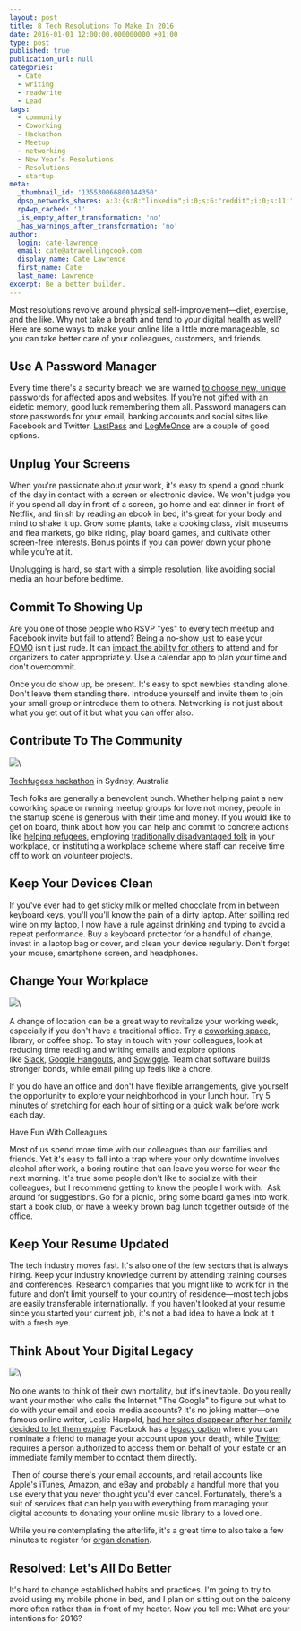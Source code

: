 ```yaml
---
layout: post
title: 8 Tech Resolutions To Make In 2016
date: 2016-01-01 12:00:00.000000000 +01:00
type: post
published: true
publication_url: null
categories:
  - Cate
  - writing
  - readwrite
  - Lead
tags:
  - community
  - Coworking
  - Hackathon
  - Meetup
  - networking
  - New Year’s Resolutions
  - Resolutions
  - startup
meta:
  _thumbnail_id: '135530066800144350'
  dpsp_networks_shares: a:3:{s:8:"linkedin";i:0;s:6:"reddit";i:0;s:11:"google-plus";i:0;}
  rp4wp_cached: '1'
  _is_empty_after_transformation: 'no'
  _has_warnings_after_transformation: 'no'
author:
  login: cate-lawrence
  email: cate@atravellingcook.com
  display_name: Cate Lawrence
  first_name: Cate
  last_name: Lawrence
excerpt: Be a better builder.
---
```

Most resolutions revolve around physical self-improvement—diet,
exercise, and the like. Why not take a breath and tend to your digital
health as well? Here are some ways to make your online life a little
more manageable, so you can take better care of your colleagues,
customers, and friends.

Use A Password Manager
----------------------

Every time there's a security breach we are warned [to choose new,
unique passwords for affected apps and
websites](https://readwrite.com/2014/05/06/lastpass-joe-siegrist-heartbleed-password-manager-privacy-security-builders).
If you're not gifted with an eidetic memory, good luck remembering them
all. Password managers can store passwords for your email, banking
accounts and social sites like Facebook and
Twitter. [LastPass](https://lastpass.com/) and
[LogMeOnce](https://www.logmeonce.com/) are a couple of good options.

Unplug Your Screens
-------------------

When you're passionate about your work, it's easy to spend a good chunk
of the day in contact with a screen or electronic device. We won't judge
you if you spend all day in front of a screen, go home and eat dinner in
front of Netflix, and finish by reading an ebook in bed, it's great for
your body and mind to shake it up. Grow some plants, take a cooking
class, visit museums and flea markets, go bike riding, play board games,
and cultivate other screen-free interests. Bonus points if you can power
down your phone while you're at it.

Unplugging is hard, so start with a simple resolution, like avoiding
social media an hour before bedtime.

Commit To Showing Up
--------------------

Are you one of those people who RSVP "yes" to every tech meetup and
Facebook invite but fail to attend? Being a no-show just to ease your
[FOMO](http://www.slate.com/blogs/quora/2015/09/30/fomo_what_s_the_psychology_behind_the_fear_of_missing_out.html) isn't
just rude. It can [impact the ability for
others](http://blog.thefetch.com/2013/08/03/the-golden-rules-of-meetup-etiquette/)
to attend and for organizers to cater appropriately. Use a calendar app
to plan your time and don't overcommit.

Once you do show up, be present. It's easy to spot newbies standing
alone. Don't leave them standing there. Introduce yourself and invite
them to join your small group or introduce them to others. Networking is
not just about what you get out of it but what you can offer also. 

Contribute To The Community 
----------------------------

![](rw-import/MTM1NTMwNjQ2MzUyMjA1MDc0-2.jpg)\

[Techfugees
hackathon](http://www.tentlandia.com/stories/using-tech-good-techfugees-australia)
in Sydney, Australia

Tech folks are generally a benevolent bunch. Whether helping paint a new
coworking space or running meetup groups for love not money, people in
the startup scene is generous with their time and money. If you would
like to get on board, think about how you can help and commit to
concrete actions like [helping
refugees](https://readwrite.com/2015/12/11/tech-refugees-aid-organizations),
employing [traditionally disadvantaged folk](http://www.code2040.org/)
in your workplace, or instituting a workplace scheme where staff can
receive time off to work on volunteer projects. 

Keep Your Devices Clean
-----------------------

If you've ever had to get sticky milk or melted chocolate from in
between keyboard keys, you'll you'll know the pain of a dirty
laptop. After spilling red wine on my laptop, I now have a rule against
drinking and typing to avoid a repeat performance. Buy a keyboard
protector for a handful of change, invest in a laptop bag or cover, and
clean your device regularly. Don't forget your mouse, smartphone screen,
and headphones. 

Change Your Workplace 
----------------------

![](rw-import/MTM1NTMwMDY1NzI2MzEzNzQ2-2.jpg)\

A change of location can be a great way to revitalize your working week,
especially if you don't have a traditional office. Try a [coworking
space](http://coworkingmap.org/), library, or coffee shop. To stay in
touch with your colleagues, look at reducing time reading and writing
emails and explore options like [Slack](https://slack.com/), [Google
Hangouts](https://hangouts.google.com/), and
[Sqwiggle](https://www.sqwiggle.com/). Team chat software builds
stronger bonds, while email piling up feels like a chore.

If you do have an office and don't have flexible arrangements, give
yourself the opportunity to explore your neighborhood in your lunch
hour. Try 5 minutes of stretching for each hour of sitting or a quick
walk before work each day.

Have Fun With Colleagues

Most of us spend more time with our colleagues than our families and
friends. Yet it's easy to fall into a trap where your only downtime
involves alcohol after work, a boring routine that can leave you worse
for wear the next morning. It's true some people don't like to socialize
with their colleagues, but I recommend getting to know the people I work
with.  Ask around for suggestions. Go for a picnic, bring some board
games into work, start a book club, or have a weekly brown bag lunch
together outside of the office. 

Keep Your Resume Updated
------------------------

The tech industry moves fast. It's also one of the few sectors that is
always hiring. Keep your industry knowledge current by attending
training courses and conferences. Research companies that you might like
to work for in the future and don't limit yourself to your country of
residence—most tech jobs are easily transferable internationally. If you
haven't looked at your resume since you started your current job, it's
not a bad idea to have a look at it with a fresh eye. 

Think About Your Digital Legacy
-------------------------------

![](rw-import/MTM1NTI5MjM0MTEzMjQzNzc5-2.jpg)\

No one wants to think of their own mortality, but it's inevitable. Do
you really want your mother who calls the Internet "The Google" to
figure out what to do with your email and social media accounts? It's no
joking matter—one famous online writer, Leslie Harpold, [had her sites
disappear after her family decided to let them
expire](http://workbench.cadenhead.org/news/3579/why-leslie-harpolds-sites-disappeared).
Facebook has a [legacy
option](http://newsroom.fb.com/news/2015/02/adding-a-legacy-contact/)
where you can nominate a friend to manage your account upon your death,
while [Twitter](https://support.twitter.com/forms/privacy) requires a
person authorized to access them on behalf of your estate or an
immediate family member to contact them directly.

 Then of course there's your email accounts, and retail accounts like
Apple's iTunes, Amazon, and eBay and probably a handful more that you
use every that you never thought you'd ever cancel. Fortunately, there's
a suit of services that can help you with everything from managing your
digital accounts to donating your online music library to a loved one. 

While you're contemplating the afterlife, it's a great time to also take
a few minutes to register for [organ donation](https://organize.org/).

Resolved: Let's All Do Better
-----------------------------

It's hard to change established habits and practices. I'm going to try
to avoid using my mobile phone in bed, and I plan on sitting out on the
balcony more often rather than in front of my heater. Now you tell me:
What are your intentions for 2016? 
